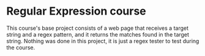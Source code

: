 # Regular Expression course

This course's base project consists of a web page that receives a target string and a regex pattern, and it returns the matches found in the target string. Nothing was done in this project, it is just a regex tester to test during the course.
